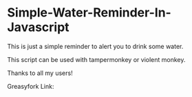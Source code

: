 # Simple-Water-Reminder-In-Javascript
This is just a simple reminder to alert you to drink some water.

This script can be used with tampermonkey or violent monkey.

Thanks to all my users!

Greasyfork Link: 
